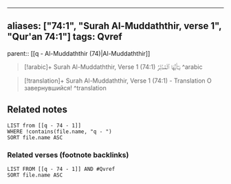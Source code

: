 
---
aliases: ["74:1", "Surah Al-Muddaththir, verse 1", "Qur'an 74:1"]
tags: Qvref
---

parent:: [[q - Al-Muddaththir (74)|Al-Muddaththir]]

> [!arabic]+ Surah Al-Muddaththir, Verse 1 (74:1)
> <span class="quran-arabic"> يَـٰٓأَيُّهَا ٱلْمُدَّثِّرُ</span>
^arabic

> [!translation]+ Surah Al-Muddaththir, Verse 1 (74:1) - Translation
> О завернувшийся!
^translation



## Related notes
```dataview
LIST from [[q - 74 - 1]]
WHERE !contains(file.name, "q - ")
SORT file.name ASC
```

### Related verses (footnote backlinks)
```dataview
LIST FROM [[q - 74 - 1]] AND #Qvref
SORT file.name ASC
```

